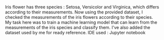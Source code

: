 Iris flower has three species : Setosa, Versicolor and Virginica, which differs according to their
measurements. 
Now using the provided dataset, I checked the measurements of the iris flowers according to their species. 
My task here was to train a machine learning model that can learn from the measurements of the iris species and classify them. 
I've also added the dataset used by me for ready reference.
IDE used : Jupyter notebook 
